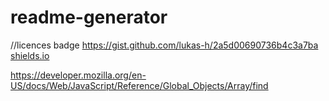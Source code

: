 # readme-generator


//licences badge
https://gist.github.com/lukas-h/2a5d00690736b4c3a7ba
[shields.io](https://shields.io/)


https://developer.mozilla.org/en-US/docs/Web/JavaScript/Reference/Global_Objects/Array/find